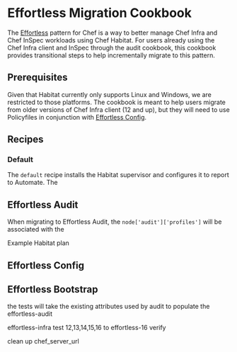 # Effortless Migration Cookbook

The [Effortless](https://docs.chef.io/effortless/) pattern for Chef is a way to better manage Chef Infra and Chef InSpec workloads using Chef Habitat. For users already using the Chef Infra client and InSpec through the audit cookbook, this cookbook provides transitional steps to help incrementally migrate to this pattern.

## Prerequisites

Given that Habitat currently only supports Linux and Windows, we are restricted to those platforms. The cookbook is meant to help users migrate from older versions of Chef Infra client (12 and up), but they will need to use Policyfiles in conjunction with [Effortless Config](https://docs.chef.io/effortless/effortless_config/).

## Recipes

### Default

The `default` recipe installs the Habitat supervisor and configures it to report to Automate. The

## Effortless Audit

When migrating to Effortless Audit, the `node['audit']['profiles']` will be  associated with the

Example Habitat plan


## Effortless Config


## Effortless Bootstrap


the tests will take the existing attributes used by audit to populate the effortless-audit

effortless-infra
test 12,13,14,15,16 to effortless-16
verify

clean up chef_server_url
